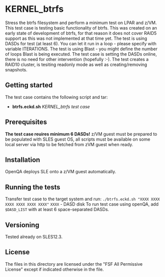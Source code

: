 # KERNEL_btrfs

Stress the btrfs filesystem and perform a minimum test on LPAR and z/VM.
This test case is testing basic functionality of btrfs. This was created on an early state of development of btrfs, for that reason it does not cover RAID5 support as this was not implemented at that time yet.
The test is using DASDs for test (at least 6). You can let it run in a loop - please specify with variable ITERATIONS. The test is using Blast - you might define the number of loops Blast is being executed.
The test case is setting the DASDs online, there is no need for other intervention (hopefully :-).
The test creates a RAID10 cluster, is tesiting readonly mode as well as creating/removing snapshots.

## Getting started

The test case contains the following script and tar:

- **btrfs.eckd.sh** _KERNEL_btrfs test case_

## Prerequisites

**The test case reuires minimum 6 DASDs!**
z/VM guest must be prepared to be populated with SLES guest OS, all scripts must be available on some local server via http to be fetched from zVM guest when ready.

## Installation

OpenQA deploys SLE onto a z/VM guest automatically.

## Running the tests

Transfer test case to the target system and run:
`./btrfs.eckd.sh "XXXX XXXX XXXX XXXX XXXX XXXX"`
`XXXX` - DASD disk
To run test case using openQA, add `$DASD_LIST` with at least 6 space-separated DASDs.

## Versioning

Tested already on SLES12.3.

## License

The files in this directory are licensed under the "FSF All Permissive License" except if indicated otherwise in the file.
